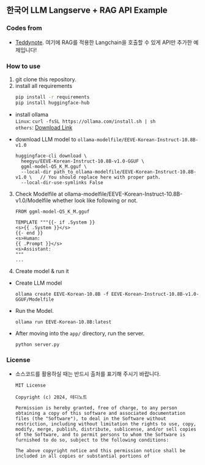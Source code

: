 ## 한국어 LLM Langserve + RAG API Example

### Codes from
- [Teddynote](https://github.com/teddylee777/langserve_ollama). 여기에 RAG를 적용한 Langchain을 호출할 수 있게 API만 추가한 예제입니다!

### How to use
1. git clone this repository.
2. install all requirements
    ```bash
    pip install -r requirements
    pip install huggingface-hub
    
    ```
  - install ollama <br/>
    `Linux`: `curl -fsSL https://ollama.com/install.sh | sh` <br/>
    `others`: [Download Link](https://ollama.com/download/mac)
  
  - download LLM model to `ollama-modelfile/EEVE-Korean-Instruct-10.8B-v1.0`
    ```
    huggingface-cli download \
      heegyu/EEVE-Korean-Instruct-10.8B-v1.0-GGUF \
      ggml-model-Q5_K_M.gguf \
      --local-dir path_to_ollama-modelfile/EEVE-Korean-Instruct-10.8B-v1.0 \   // You should replace here with proper path.
      --local-dir-use-symlinks False
    ```
3. Check Modelfile at ollama-modelfile/EEVE-Korean-Instruct-10.8B-v1.0/Modelfile whether look like following or not.
    ```
    FROM ggml-model-Q5_K_M.gguf
  
    TEMPLATE """{{- if .System }}
    <s>{{ .System }}</s>
    {{- end }}
    <s>Human:
    {{ .Prompt }}</s>
    <s>Assistant:
    """
    ...
    ```

4. Create model & run it
  * Create LLM model
     ```
     ollama create EEVE-Korean-10.8B -f EEVE-Korean-Instruct-10.8B-v1.0-GGUF/Modelfile
     ```
  * Run the Model.
    ```
    ollama run EEVE-Korean-10.8B:latest
    ```

  * After moving into the `app/` directory, run the server.
    ```
    python server.py
    ```
### License

- 소스코드를 활용하실 때는 반드시 출처를 표기해 주시기 바랍니다.

  ```
  MIT License

  Copyright (c) 2024, 테디노트

  Permission is hereby granted, free of charge, to any person obtaining a copy of this software and associated documentation files (the "Software"), to deal in the Software without restriction, including without limitation the rights to use, copy, modify, merge, publish, distribute, sublicense, and/or sell copies of the Software, and to permit persons to whom the Software is furnished to do so, subject to the following conditions:

  The above copyright notice and this permission notice shall be included in all copies or substantial portions of
  ```
